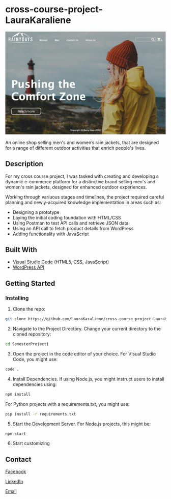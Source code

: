 # cross-course-project-LauraKaraliene

![Screenshot of My Project](rainy-days-screenshot.png)

An online shop selling men's and women’s rain jackets, that are designed for a range of different outdoor activities that enrich people's lives. 

## Description

For my cross course project, I was tasked with creating and developing a dynamic e-commerce platform for a distinctive brand selling men's and women's rain jackets, designed for enhanced outdoor experiences. 

Working through variuous stages and timelines, the project required careful planning and newly-acquired knowledge implementation in areas such as:

- Designing a prototype
- Laying the initial coding foundation with HTML/CSS
- Using Postman to test API calls and retrieve JSON data
- Using an API call to fetch product details from WordPress
- Adding functionality with JavaScript

## Built With

- [Visual Studio Code](https://code.visualstudio.com/) (HTML5, CSS, JavaScript)
- [WordPress API](https://developer.wordpress.org/rest-api/)

## Getting Started

### Installing

1. Clone the repo:

```bash
git clone https://github.com/LauraKaraliene/cross-course-project-LauraKaraliene
```

2. Navigate to the Project Directory.
   Change your current directory to the cloned repository:

```bash
cd SemesterProject1
```

3. Open the project in the code editor of your choice.
   For Visual Studio Code, you might use:

```bash
code . 
```

4. Install Dependencies.
   If using Node.js, you might instruct users to install dependencies using:

```bash
npm install
```

  For Python projects with a requirements.txt, you might use:

```bash
pip install -r requirements.txt
```

5. Start the Development Server.
   For Node.js projects, this might be:

```bash
npm start
```
   
6. Start customizing


## Contact

[Facebook](https://www.facebook.com/LAURA_KARALIENE)

[LinkedIn](www.linkedin.com/in/laura-karaliene-31476657)

[Email](mailto:laura.stanislavaviciute@gmail.com)

